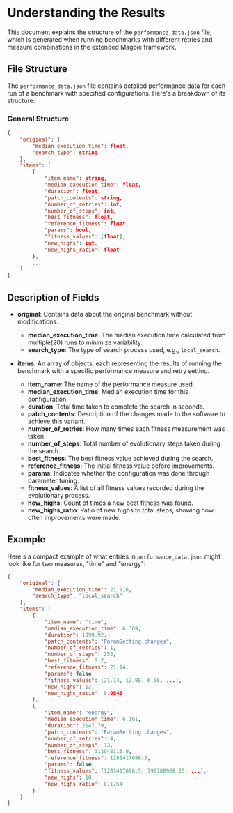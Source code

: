 # Understanding the Results

This document explains the structure of the `performance_data.json` file, which is generated when running benchmarks with different retries and measure combinations in the extended Magpie framework.

## File Structure

The `performance_data.json` file contains detailed performance data for each run of a benchmark with specified configurations. Here's a breakdown of its structure:

### General Structure

```json
{
    "original": {
        "median_execution_time": float,
        "search_type": string
    },
    "items": [
        {
            "item_name": string,
            "median_execution_time": float,
            "duration": float,
            "patch_contents": string,
            "number_of_retries": int,
            "number_of_steps": int,
            "best_fitness": float,
            "reference_fitness": float,
            "params": bool,
            "fitness_values": [float],
            "new_highs": int,
            "new_highs_ratio": float
        },
        ...
    ]
}
```


## Description of Fields

- **original**: Contains data about the original benchmark without modifications.
  - **median_execution_time**: The median execution time calculated from multiple(20) runs to minimize variability.
  - **search_type**: The type of search process used, e.g., `local_search`.

- **items**: An array of objects, each representing the results of running the benchmark with a specific performance measure and retry setting.
  - **item_name**: The name of the performance measure used.
  - **median_execution_time**: Median execution time for this configuration.
  - **duration**: Total time taken to complete the search in seconds.
  - **patch_contents**: Description of the changes made to the software to achieve this variant.
  - **number_of_retries**: How many times each fitness measurement was taken.
  - **number_of_steps**: Total number of evolutionary steps taken during the search.
  - **best_fitness**: The best fitness value achieved during the search.
  - **reference_fitness**: The initial fitness value before improvements.
  - **params**: Indicates whether the configuration was done through parameter tuning.
  - **fitness_values**: A list of all fitness values recorded during the evolutionary process.
  - **new_highs**: Count of times a new best fitness was found.
  - **new_highs_ratio**: Ratio of new highs to total steps, showing how often improvements were made.

## Example

Here's a compact example of what entries in `performance_data.json` might look like for two measures, "time" and "energy":

```json
{
    "original": {
        "median_execution_time": 21.916,
        "search_type": "local_search"
    },
    "items": [
        {
            "item_name": "time",
            "median_execution_time": 6.369,
            "duration": 1899.92,
            "patch_contents": "ParamSetting changes",
            "number_of_retries": 1,
            "number_of_steps": 255,
            "best_fitness": 5.7,
            "reference_fitness": 21.14,
            "params": false,
            "fitness_values": [21.14, 12.98, 6.56, ...],
            "new_highs": 12,
            "new_highs_ratio": 0.0545
        },
        {
            "item_name": "energy",
            "median_execution_time": 6.161,
            "duration": 2147.79,
            "patch_contents": "ParamSetting changes",
            "number_of_retries": 4,
            "number_of_steps": 73,
            "best_fitness": 313048115.0,
            "reference_fitness": 1281417698.5,
            "params": false,
            "fitness_values": [1281417698.5, 790788969.25, ...],
            "new_highs": 10,
            "new_highs_ratio": 0.1754
        }
    ]
}

```